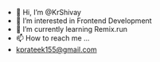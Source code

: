 - 👋 Hi, I’m @KrShivay
- 👀 I’m interested in Frontend Development
- 🌱 I’m currently learning Remix.run
- 📫 How to reach me ...
-  kprateek155@gmail.com

<!---
KrShivay/KrShivay is a ✨ special ✨ repository because its `README.md` (this file) appears on your GitHub profile.
You can click the Preview link to take a look at your changes.
--->
